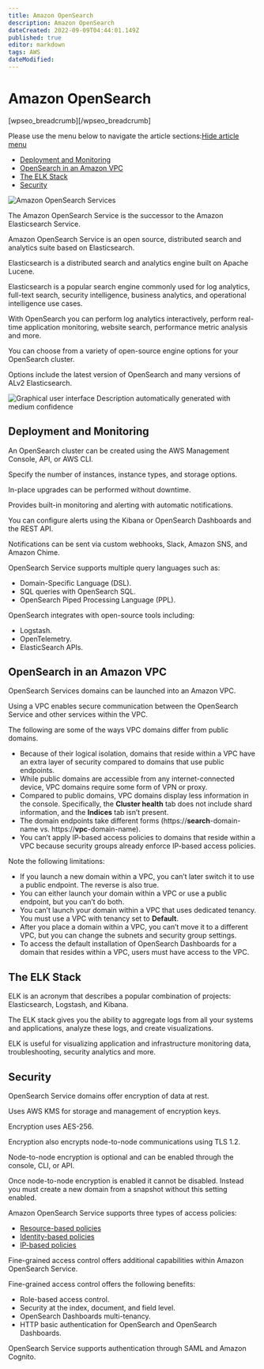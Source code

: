 ```yaml
---
title: Amazon OpenSearch
description: Amazon OpenSearch
dateCreated: 2022-09-09T04:44:01.149Z
published: true
editor: markdown
tags: AWS
dateModified: 
---
```

# Amazon OpenSearch

[wpseo_breadcrumb][/wpseo_breadcrumb]

Please use the menu below to navigate the article sections:[Hide article menu](https://digitalcloud.training/amazon-opensearch/#)

-   [Deployment and Monitoring](https://digitalcloud.training/amazon-opensearch/#deployment-and-monitoring)
-   [OpenSearch in an Amazon VPC](https://digitalcloud.training/amazon-opensearch/#opensearch-in-an-amazon-vpc)
-   [The ELK Stack](https://digitalcloud.training/amazon-opensearch/#the-elk-stack)
-   [Security](https://digitalcloud.training/amazon-opensearch/#security)

![Amazon OpenSearch Services](https://digitalcloud.training/wp-content/uploads/2022/01/Amazon-OpenSearch.jpg)

The Amazon OpenSearch Service is the successor to the Amazon Elasticsearch Service.

Amazon OpenSearch Service is an open source, distributed search and analytics suite based on Elasticsearch.

Elasticsearch is a distributed search and analytics engine built on Apache Lucene.

Elasticsearch is a popular search engine commonly used for log analytics, full-text search, security intelligence, business analytics, and operational intelligence use cases.

With OpenSearch you can perform log analytics interactively, perform real-time application monitoring, website search, performance metric analysis and more.

You can choose from a variety of open-source engine options for your OpenSearch cluster.

Options include the latest version of OpenSearch and many versions of ALv2 Elasticsearch.

![Graphical user interface Description automatically generated with medium confidence](https://digitalcloud.training/wp-content/uploads/2022/01/graphical-user-interface-description-automaticall-3.png)

## Deployment and Monitoring

An OpenSearch cluster can be created using the AWS Management Console, API, or AWS CLI.

Specify the number of instances, instance types, and storage options.

In-place upgrades can be performed without downtime.

Provides built-in monitoring and alerting with automatic notifications.

You can configure alerts using the Kibana or OpenSearch Dashboards and the REST API.

Notifications can be sent via custom webhooks, Slack, Amazon SNS, and Amazon Chime.

OpenSearch Service supports multiple query languages such as:

-   Domain-Specific Language (DSL).
-   SQL queries with OpenSearch SQL.
-   OpenSearch Piped Processing Language (PPL).

OpenSearch integrates with open-source tools including:

-   Logstash.
-   OpenTelemetry.
-   ElasticSearch APIs.

## OpenSearch in an Amazon VPC

OpenSearch Services domains can be launched into an Amazon VPC.

Using a VPC enables secure communication between the OpenSearch Service and other services within the VPC.

The following are some of the ways VPC domains differ from public domains.

-   Because of their logical isolation, domains that reside within a VPC have an extra layer of security compared to domains that use public endpoints.
-   While public domains are accessible from any internet-connected device, VPC domains require some form of VPN or proxy.
-   Compared to public domains, VPC domains display less information in the console. Specifically, the **Cluster health** tab does not include shard information, and the **Indices** tab isn’t present.
-   The domain endpoints take different forms (https://**search**-domain-name vs. https://**vpc**-domain-name).
-   You can’t apply IP-based access policies to domains that reside within a VPC because security groups already enforce IP-based access policies.

Note the following limitations:

-   If you launch a new domain within a VPC, you can’t later switch it to use a public endpoint. The reverse is also true.
-   You can either launch your domain within a VPC or use a public endpoint, but you can’t do both.
-   You can’t launch your domain within a VPC that uses dedicated tenancy. You must use a VPC with tenancy set to **Default**.
-   After you place a domain within a VPC, you can’t move it to a different VPC, but you can change the subnets and security group settings.
-   To access the default installation of OpenSearch Dashboards for a domain that resides within a VPC, users must have access to the VPC.

## The ELK Stack

ELK is an acronym that describes a popular combination of projects: Elasticsearch, Logstash, and Kibana.

The ELK stack gives you the ability to aggregate logs from all your systems and applications, analyze these logs, and create visualizations.

ELK is useful for visualizing application and infrastructure monitoring data, troubleshooting, security analytics and more.

## Security

OpenSearch Service domains offer encryption of data at rest.

Uses AWS KMS for storage and management of encryption keys.

Encryption uses AES-256.

Encryption also encrypts node-to-node communications using TLS 1.2.

Node-to-node encryption is optional and can be enabled through the console, CLI, or API.

Once node-to-node encryption is enabled it cannot be disabled. Instead you must create a new domain from a snapshot without this setting enabled.

Amazon OpenSearch Service supports three types of access policies:

-   [Resource-based policies](https://docs.aws.amazon.com/opensearch-service/latest/developerguide/ac.html#ac-types-resource)
-   [Identity-based policies](https://docs.aws.amazon.com/opensearch-service/latest/developerguide/ac.html#ac-types-identity)
-   [IP-based policies](https://docs.aws.amazon.com/opensearch-service/latest/developerguide/ac.html#ac-types-ip)

Fine-grained access control offers additional capabilities within Amazon OpenSearch Service.

Fine-grained access control offers the following benefits:

-   Role-based access control.
-   Security at the index, document, and field level.
-   OpenSearch Dashboards multi-tenancy.
-   HTTP basic authentication for OpenSearch and OpenSearch Dashboards.

OpenSearch Service supports authentication through SAML and Amazon Cognito.